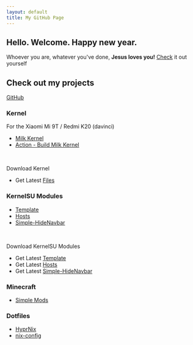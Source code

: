 ```yaml
---
layout: default
title: My GitHub Page
---
```


## Hello. Welcome. Happy new year.
Whoever you are, whatever you've done, **Jesus loves you!** [Check](https://www.bible.com/bible) it out yourself

## Check out my projects
[GitHub](https://github.com/SchweGELBin)

### Kernel
For the Xiaomi Mi 9T / Redmi K20 (davinci)
- [Milk Kernel](https://github.com/SchweGELBin/kernel_milk_davinci)
- [Action - Build Milk Kernel](https://github.com/SchweGELBin/action_kernel_milk_davinci)

<br>

Download Kernel
- Get Latest [Files](https://github.com/SchweGELBin/action_kernel_milk_davinci/releases/latest)

### KernelSU Modules
- [Template](https://github.com/SchweGELBin/KernelSU-Module-Template)
- [Hosts](https://github.com/SchweGELBin/hosts_kernelsu)
- [Simple-HideNavbar](https://github.com/SchweGELBin/Simple-HideNavBar)

<br>

Download KernelSU Modules
- Get Latest [Template](https://github.com/SchweGELBin/KernelSU-Module-Template/releases/latest/download/KSU-Template.zip)
- Get Latest [Hosts](https://github.com/SchweGELBin/hosts_kernelsu/releases/latest/download/KSU-Hosts.zip)
- Get Latest [Simple-HideNavbar](https://github.com/SchweGELBin/Simple-HideNavBar/releases/latest/download/Simple-HideNavBar.zip)

### Minecraft
- [Simple Mods](https://github.com/SchweGELBin/fabric-simple-mods)

### Dotfiles
- [HyprNix](https://github.com/SchweGELBin/HyprNix)
- [nix-config](https://github.com/SchweGELBin/nix-config)
